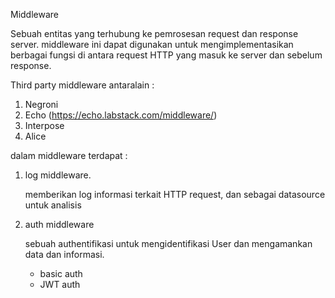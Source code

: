 Middleware

Sebuah entitas yang terhubung ke pemrosesan request dan response server. middleware ini dapat digunakan untuk mengimplementasikan berbagai fungsi di antara request HTTP yang masuk ke server dan sebelum response.

Third party middleware antaralain :

1. Negroni
2. Echo (https://echo.labstack.com/middleware/)
3. Interpose
4. Alice

dalam middleware terdapat :
1. log middleware.

   memberikan log informasi terkait HTTP request, dan sebagai datasource untuk analisis
2. auth middleware

    sebuah authentifikasi untuk mengidentifikasi User dan mengamankan data dan informasi.
    - basic auth
    - JWT auth